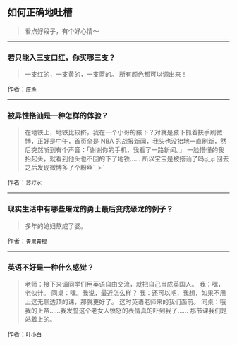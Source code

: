 ## 如何正确地吐槽

> 看点好段子，有个好心情～


 
---

### 若只能入三支口红，你买哪三支？

> 一支红的，一支黄的，一支蓝的。
> 所有颜色都可以调出来！


作者：`庄渔`

---

### 被异性搭讪是一种怎样的体验？

> 在地铁上，地铁比较挤，我在一个小哥的腋下？对就是腋下抓着扶手刷微博，正好是中午，首页全是 NBA 的战报新闻，我头也没抬地一直刷新，然后突然听到有个声音：「谢谢你的手机，我看了一路新闻。」
> 一脸懵懂的我抬起头，就看到他头也不回的下了地铁……
> 所以宝宝是被搭讪了吗ಥ_ಥ
> 回去之后发现微博多了个粉丝ˊ_>ˋ


作者：`苏打水`

---

### 现实生活中有哪些屠龙的勇士最后变成恶龙的例子？

> 多年的媳妇熬成了婆。


作者：`青果青橙`

---

### 英语不好是一种什么感觉？

> 老师：接下来请同学们用英语自由交流，就把自己当成英国人。
> 我：嘿，老伙计。
> 同桌：嘿。我说，最近怎么样？
> 我：还可以吧，我想，如果不用上这无聊透顶的课，那就更好了。
> 这时英语老师来的我们面前。
> 同桌：哦我的上帝……我发誓这个老女人愤怒的表情真的吓到我了……
> 那节课我们是站着上的。


作者：`叶小白`